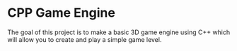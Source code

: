 # CPP Game Engine
The goal of this project is to make a basic 3D game engine using C++ which will allow you to create and play a simple game level.
